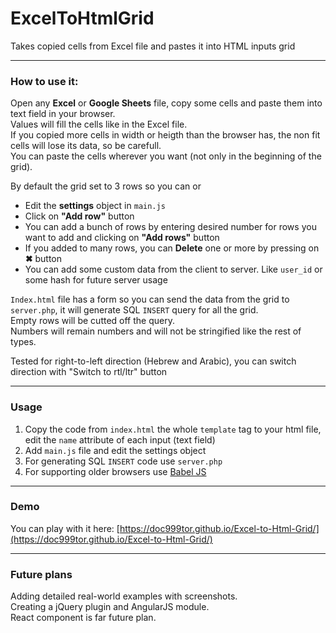 # ExcelToHtmlGrid
Takes copied cells from Excel file and pastes it into HTML inputs grid

---

### How to use it:
Open any **Excel** or **Google Sheets** file, copy some cells and paste them into text field in your browser.  
Values will fill the cells like in the Excel file.  
If you copied more cells in width or heigth than the browser has, the non fit cells will lose its data, so be carefull.  
You can paste the cells wherever you want (not only in the beginning of the grid).

By default the grid set to 3 rows so you can or

* Edit the **settings** object in `main.js`
* Click on **"Add row"** button
* You can add a bunch of rows by entering desired number for rows you want to add and clicking on **"Add rows"** button
* If you added to many rows, you can **Delete** one or more by pressing on **✖** button
* You can add some custom data from the client to server. Like `user_id` or some hash for future server usage  

`Index.html` file has a form so you can send the data from the grid to `server.php`, it will generate SQL `INSERT` query for all the grid.  
Empty rows will be cutted off the query.  
Numbers will remain numbers and will not be stringified like the rest of types.  

Tested for right-to-left direction (Hebrew and Arabic), you can switch direction with "Switch to rtl/ltr" button

---

### Usage

1. Copy the code from `index.html` the whole `template` tag to your html file, edit the `name` attribute of each input (text field)
2. Add `main.js` file and edit the settings object
3. For generating SQL `INSERT` code use `server.php`
4. For supporting older browsers use [Babel JS](https://babeljs.io/)

---

### Demo
You can play with it here: [https://doc999tor.github.io/Excel-to-Html-Grid/](https://doc999tor.github.io/Excel-to-Html-Grid/)

---

### Future plans
Adding detailed real-world examples with screenshots.  
Creating a jQuery plugin and AngularJS module.  
React component is far future plan.  
